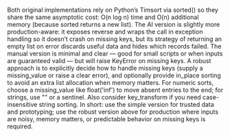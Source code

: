 Both original implementations rely on Python’s Timsort via sorted() so they share the same asymptotic cost: O(n log n) time and O(n) additional memory (because sorted returns a new list). The AI version is slightly more production-aware: it exposes reverse and wraps the call in exception handling so it doesn’t crash on missing keys, but its strategy of returning an empty list on error discards useful data and hides which records failed. The manual version is minimal and clear — good for small scripts or when inputs are guaranteed valid — but will raise KeyError on missing keys. A robust approach is to explicitly decide how to handle missing keys (supply a missing_value or raise a clear error), and optionally provide in_place sorting to avoid an extra list allocation when memory matters. For numeric sorts, choose a missing_value like float('inf') to move absent entries to the end; for strings, use "" or a sentinel. Also consider key_transform if you need case-insensitive string sorting. In short: use the simple version for trusted data and prototyping; use the robust version above for production where inputs are noisy, memory matters, or predictable behavior on missing keys is required.